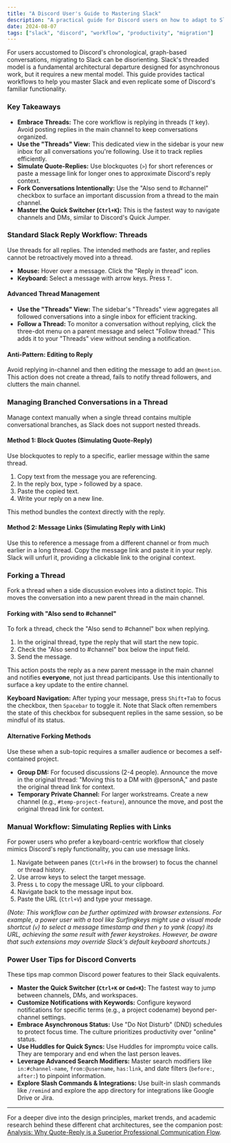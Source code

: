 ```yaml
---
title: "A Discord User's Guide to Mastering Slack"
description: "A practical guide for Discord users on how to adapt to Slack's threaded workflow, manage conversations, and approximate familiar features."
date: 2024-08-07
tags: ["slack", "discord", "workflow", "productivity", "migration"]
---
```


For users accustomed to Discord's chronological, graph-based conversations, migrating to Slack can be disorienting. Slack's threaded model is a fundamental architectural departure designed for asynchronous work, but it requires a new mental model. This guide provides tactical workflows to help you master Slack and even replicate some of Discord's familiar functionality.

### Key Takeaways

*   **Embrace Threads:** The core workflow is replying in threads (`T` key). Avoid posting replies in the main channel to keep conversations organized.
*   **Use the "Threads" View:** This dedicated view in the sidebar is your new inbox for all conversations you're following. Use it to track replies efficiently.
*   **Simulate Quote-Replies:** Use blockquotes (`>`) for short references or paste a message link for longer ones to approximate Discord's reply context.
*   **Fork Conversations Intentionally:** Use the "Also send to #channel" checkbox to surface an important discussion from a thread to the main channel.
*   **Master the Quick Switcher (`Ctrl+K`):** This is the fastest way to navigate channels and DMs, similar to Discord's Quick Jumper.

### Standard Slack Reply Workflow: Threads

Use threads for all replies. The intended methods are faster, and replies cannot be retroactively moved into a thread.

*   **Mouse:** Hover over a message. Click the "Reply in thread" icon.
*   **Keyboard:** Select a message with arrow keys. Press `T`.

#### Advanced Thread Management

*   **Use the "Threads" View:** The sidebar's "Threads" view aggregates all followed conversations into a single inbox for efficient tracking.
*   **Follow a Thread:** To monitor a conversation without replying, click the three-dot menu on a parent message and select "Follow thread." This adds it to your "Threads" view without sending a notification.

#### Anti-Pattern: Editing to Reply
Avoid replying in-channel and then editing the message to add an `@mention`. This action does not create a thread, fails to notify thread followers, and clutters the main channel.

### Managing Branched Conversations in a Thread

Manage context manually when a single thread contains multiple conversational branches, as Slack does not support nested threads.

#### Method 1: Block Quotes (Simulating Quote-Reply)

Use blockquotes to reply to a specific, earlier message within the same thread.

1.  Copy text from the message you are referencing.
2.  In the reply box, type `>` followed by a space.
3.  Paste the copied text.
4.  Write your reply on a new line.

This method bundles the context directly with the reply.

#### Method 2: Message Links (Simulating Reply with Link)

Use this to reference a message from a different channel or from much earlier in a long thread. Copy the message link and paste it in your reply. Slack will unfurl it, providing a clickable link to the original context.

### Forking a Thread

Fork a thread when a side discussion evolves into a distinct topic. This moves the conversation into a new parent thread in the main channel.

#### Forking with "Also send to #channel"

To fork a thread, check the "Also send to #channel" box when replying.

1.  In the original thread, type the reply that will start the new topic.
2.  Check the "Also send to #channel" box below the input field.
3.  Send the message.

This action posts the reply as a new parent message in the main channel and notifies **everyone**, not just thread participants. Use this intentionally to surface a key update to the entire channel.

**Keyboard Navigation:** After typing your message, press `Shift+Tab` to focus the checkbox, then `Spacebar` to toggle it. Note that Slack often remembers the state of this checkbox for subsequent replies in the same session, so be mindful of its status.

#### Alternative Forking Methods

Use these when a sub-topic requires a smaller audience or becomes a self-contained project.

*   **Group DM:** For focused discussions (2-4 people). Announce the move in the original thread: "Moving this to a DM with @personA," and paste the original thread link for context.
*   **Temporary Private Channel:** For larger workstreams. Create a new channel (e.g., `#temp-project-feature`), announce the move, and post the original thread link for context.

### Manual Workflow: Simulating Replies with Links

For power users who prefer a keyboard-centric workflow that closely mimics Discord's reply functionality, you can use message links.

1.  Navigate between panes (`Ctrl+F6` in the browser) to focus the channel or thread history.
2.  Use arrow keys to select the target message.
3.  Press `L` to copy the message URL to your clipboard.
4.  Navigate back to the message input box.
5.  Paste the URL (`Ctrl+V`) and type your message.

*(Note: This workflow can be further optimized with browser extensions. For example, a power user with a tool like Surfingkeys might use a visual mode shortcut (`v`) to select a message timestamp and then `y` to yank (copy) its URL, achieving the same result with fewer keystrokes. However, be aware that such extensions may override Slack's default keyboard shortcuts.)*

### Power User Tips for Discord Converts

These tips map common Discord power features to their Slack equivalents.

*   **Master the Quick Switcher (`Ctrl+K` or `Cmd+K`):** The fastest way to jump between channels, DMs, and workspaces.
*   **Customize Notifications with Keywords:** Configure keyword notifications for specific terms (e.g., a project codename) beyond per-channel settings.
*   **Embrace Asynchronous Status:** Use "Do Not Disturb" (DND) schedules to protect focus time. The culture prioritizes productivity over "online" status.
*   **Use Huddles for Quick Syncs:** Use Huddles for impromptu voice calls. They are temporary and end when the last person leaves.
*   **Leverage Advanced Search Modifiers:** Master search modifiers like `in:#channel-name`, `from:@username`, `has:link`, and date filters (`before:`, `after:`) to pinpoint information.
*   **Explore Slash Commands & Integrations:** Use built-in slash commands like `/remind` and explore the app directory for integrations like Google Drive or Jira.

---

For a deeper dive into the design principles, market trends, and academic research behind these different chat architectures, see the companion post: [Analysis: Why Quote-Reply is a Superior Professional Communication Flow](/blog/threaded-vs-linear-chat-workflows).
